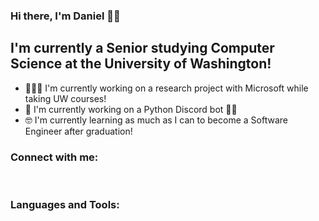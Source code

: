 ### Hi there, I'm Daniel 👋🏻

## I'm currently a Senior studying Computer Science at the University of Washington!
- 🧑🏻‍🔬  I'm currently working on a research project with Microsoft while taking UW courses!
- 🐍  I'm currently working on a Python Discord bot 🐍🤖
- 🤓  I'm currently learning as much as I can to become a Software Engineer after graduation!

### Connect with me:

<br/>

### Languages and Tools:


